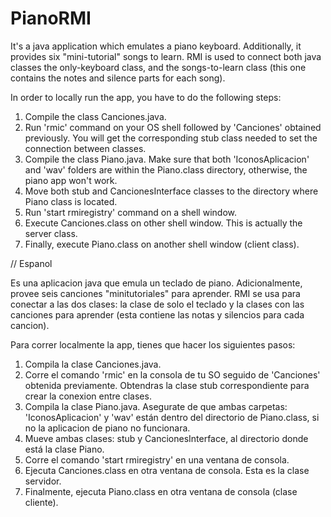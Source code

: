 # PianoRMI
It's a java application which emulates a piano keyboard. Additionally, it provides six "mini-tutorial" songs to learn. RMI is used to connect both java classes the only-keyboard class, and the songs-to-learn class (this one contains the notes and silence parts for each song).

In order to locally run the app, you have to do the following steps:

1. Compile the class Canciones.java.
2. Run 'rmic' command on your OS shell followed by 'Canciones' obtained previously. You will get the corresponding stub class needed to set the connection between classes.
3. Compile the class Piano.java. Make sure that both 'IconosAplicacion' and 'wav' folders are within the Piano.class directory, otherwise, the piano app won't work.
4. Move both stub and CancionesInterface classes to the directory where Piano class is located.
5. Run 'start rmiregistry' command on a shell window.
6. Execute Canciones.class on other shell window. This is actually the server class.
7. Finally, execute Piano.class on another shell window (client class).

// Espanol

Es una aplicacion java que emula un teclado de piano. Adicionalmente, provee seis canciones "minitutoriales" para aprender. RMI se usa para conectar a las dos clases: la clase de solo el teclado y la clases con las canciones para aprender (esta contiene las notas y silencios para cada cancion).

Para correr localmente la app, tienes que hacer los siguientes pasos:

1. Compila la clase Canciones.java.
2. Corre el comando 'rmic' en la consola de tu SO seguido de 'Canciones' obtenida previamente. Obtendras la clase stub correspondiente para crear la conexion entre clases.
3. Compila la clase Piano.java. Asegurate de que ambas carpetas: 'IconosAplicacion' y 'wav' están dentro del directorio de Piano.class, si no la aplicacion de piano no funcionara. 
4. Mueve ambas clases: stub y CancionesInterface, al directorio donde está la clase Piano.
5. Corre el comando 'start rmiregistry' en una ventana de consola.
6. Ejecuta Canciones.class en otra ventana de consola. Esta es la clase servidor.
7. Finalmente, ejecuta Piano.class en otra ventana de consola (clase cliente).

